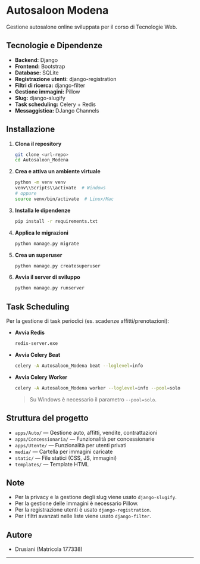 # Autosaloon Modena

Gestione autosalone online sviluppata per il corso di Tecnologie Web.

## Tecnologie e Dipendenze

- **Backend:** Django
- **Frontend:** Bootstrap
- **Database:** SQLite
- **Registrazione utenti:** django-registration
- **Filtri di ricerca:** django-filter
- **Gestione immagini:** Pillow
- **Slug:** django-slugify
- **Task scheduling:** Celery + Redis
- **Messaggistica:** DJango Channels

## Installazione

1. **Clona il repository**
   ```bash
   git clone <url-repo>
   cd Autosaloon_Modena
   ```

2. **Crea e attiva un ambiente virtuale**
   ```bash
   python -m venv venv
   venv\\Scripts\\activate  # Windows
   # oppure
   source venv/bin/activate  # Linux/Mac
   ```

3. **Installa le dipendenze**
   ```bash
   pip install -r requirements.txt
   ```

4. **Applica le migrazioni**
   ```bash
   python manage.py migrate
   ```

5. **Crea un superuser**
   ```bash
   python manage.py createsuperuser
   ```

6. **Avvia il server di sviluppo**
   ```bash
   python manage.py runserver
   ```

## Task Scheduling

Per la gestione di task periodici (es. scadenze affitti/prenotazioni):

- **Avvia Redis**  
  ```bash
  redis-server.exe
  ```
- **Avvia Celery Beat**  
  ```bash
  celery -A Autosaloon_Modena beat --loglevel=info
  ```
- **Avvia Celery Worker**  
  ```bash
  celery -A Autosaloon_Modena worker --loglevel=info --pool=solo
  ```
  > Su Windows è necessario il parametro `--pool=solo`.

## Struttura del progetto

- `apps/Auto/` — Gestione auto, affitti, vendite, contrattazioni
- `apps/Concessionaria/` — Funzionalità per concessionarie
- `apps/Utente/` — Funzionalità per utenti privati
- `media/` — Cartella per immagini caricate
- `static/` — File statici (CSS, JS, immagini)
- `templates/` — Template HTML

## Note

- Per la privacy e la gestione degli slug viene usato `django-slugify`.
- Per la gestione delle immagini è necessario Pillow.
- Per la registrazione utenti è usato `django-registration`.
- Per i filtri avanzati nelle liste viene usato `django-filter`.

## Autore

- Drusiani (Matricola 177338)

---


